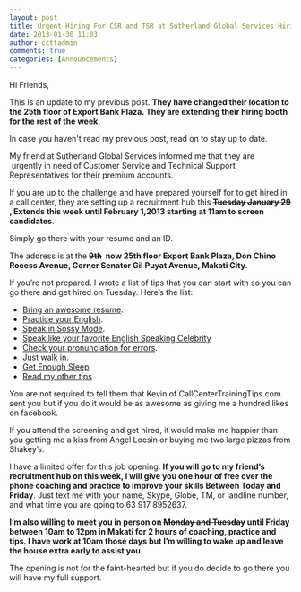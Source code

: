 ```yaml
---
layout: post
title: Urgent Hiring For CSR and TSR at Sutherland Global Services Hiring Booth at 25th Floor Export Bank Plaza Until February 1, 2013
date: 2013-01-30 11:03
author: ccttadmin
comments: true
categories: [Announcements]
---
```

Hi Friends,

This is an update to my previous post. <strong>They have changed their location to the 25th floor of Export Bank Plaza. They are extending their hiring booth for the rest of the week.</strong>

In case you haven't read my previous post, read on to stay up to date.

My friend at Sutherland Global Services informed me that they are  urgently in need of Customer Service and Technical Support Representatives for their premium accounts.

If you are up to the challenge and have prepared yourself for to get hired in a call center, they are setting up a recruitment hub this <strong><del>Tuesday January 29 </del>, Extends this week until February 1,2013 starting at 11am to screen candidates</strong>.

Simply go there with your resume and an ID.

The address is at the<strong> <del>9th</del>  now 25th floor Export Bank Plaza, Don Chino Rocess Avenue, Corner Senator Gil Puyat Avenue, Makati City</strong>.

If you’re not prepared. I wrote a list of tips that you can start with so you can go there and get hired on Tuesday. Here’s the list:

<ul>
    <li><a href="http://callcentertrainingtips.com/how-to-write-a-resume-for-call-center-application/">Bring an awesome resume</a>.</li>
    <li><a href="http://callcentertrainingtips.com/improve-conversational-english-skills-fast-with-five-tips/">Practice your English</a>.</li>
    <li><a href="http://callcentertrainingtips.com/how-to-sound-better-at-call-center-interviews-with-the-sossy-mode/">Speak in Sossy Mode</a>.</li>
    <li><a href="http://callcentertrainingtips.com/how-to-speak-better-at-a-call-center-job-interview-with-celebrity-mode/">Speak like your favorite English Speaking Celebrity</a></li>
    <li><a href="http://callcentertrainingtips.com/common-call-center-application-pronunciation-errors/%22">Check your pronunciation for errors</a>.</li>
    <li><a title="The Fastest Way To Get Hired in A Call Center: Walk In Applications" href="http://callcentertrainingtips.com/the-fastest-way-to-get-hired-in-a-call-center-walk-in-applications/">Just walk in</a>.</li>
    <li><a title="Tips For Walk In Call Center Applications" href="http://callcentertrainingtips.com/tips-for-walk-in-call-center-applications/">Get Enough Sleep</a>.</li>
    <li><a title="Archives" href="http://callcentertrainingtips.com/archives/">Read my other tips</a>.</li>
</ul>

You are not required to tell them that Kevin of CallCenterTrainingTips.com sent you but if you do it would be as awesome as giving me a hundred likes on facebook.

If you attend the screening and get hired, it would make me happier than you getting me a kiss from Angel Locsin or buying me two large pizzas from Shakey’s.

I have a limited offer for this job opening. <strong>If you will go to my friend’s recruitment hub on this week, I will give you one hour of free over the phone coaching and practice to improve your skills Between Today and Friday</strong>. Just text me with your name, Skype, Globe, TM, or landline number, and what time you are going to 63 917 8952637.

<strong>I’m also willing to meet you in person on <del>Monday and Tuesday</del> until Friday between 10am to 12pm in Makati for 2 hours of coaching, practice and tips. I have work at 10am those days but I’m willing to wake up and leave the house extra early to assist you.</strong>

The opening is not for the faint-hearted but if you do decide to go there you will have my full support.
